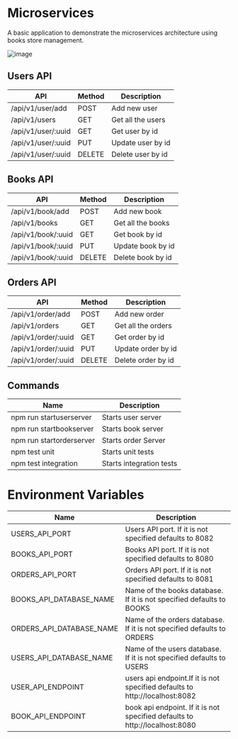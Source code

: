 # Microservices 

A basic application to demonstrate the microservices architecture using books store management.

![image](https://user-images.githubusercontent.com/26835951/112730281-c0d3d680-8f56-11eb-9cd3-07d1965db708.png)


## Users API
| API | Method| Description |
|--- | --- |--- |
| /api/v1/user/add |POST| Add new user |
|/api/v1/users|GET|Get all the users|
| /api/v1/user/:uuid |GET| Get user by id |
| /api/v1/user/:uuid |PUT| Update user by id |
| /api/v1/user/:uuid |DELETE| Delete user by id |

## Books API
| API | Method| Description |
|--- | --- |--- |
| /api/v1/book/add |POST| Add new book |
|/api/v1/books|GET|Get all the books|
| /api/v1/book/:uuid |GET| Get book by id |
| /api/v1/book/:uuid |PUT| Update book by id |
| /api/v1/book/:uuid |DELETE| Delete book by id |

## Orders API
| API | Method| Description |
|--- | --- |--- |
| /api/v1/order/add |POST| Add new order |
|/api/v1/orders|GET|Get all the orders|
| /api/v1/order/:uuid |GET| Get order by id |
| /api/v1/order/:uuid |PUT| Update order by id |
| /api/v1/order/:uuid |DELETE| Delete order by id |

## Commands

| Name | Description |
--- | --- |
| npm run startuserserver | Starts user server |
|npm run startbookserver| Starts book server|
|npm run startorderserver|Starts order Server|
| npm test unit | Starts unit tests |
| npm test integration | Starts integration tests |

# Environment Variables

| Name | Description |
--- | --- |
| USERS_API_PORT | Users API port. If it is not specified defaults to 8082 |
| BOOKS_API_PORT | Books API port. If it is not specified defaults to 8080 |
| ORDERS_API_PORT | Orders API port. If it is not specified defaults to 8081 |
| BOOKS_API_DATABASE_NAME|Name of the books database. If it is not specified defaults to BOOKS|
| ORDERS_API_DATABASE_NAME|Name of the orders database. If it is not specified defaults to ORDERS|
| USERS_API_DATABASE_NAME|Name of the users database. If it is not specified defaults to USERS|
| USER_API_ENDPOINT|users api endpoint.If it is not specified defaults to http://localhost:8082|
| BOOK_API_ENDPOINT|book api endpoint.  If it is not specified defaults to http://localhost:8080|
